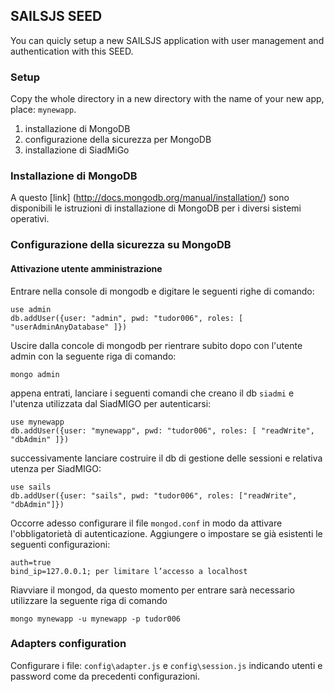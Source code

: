 ## SAILSJS SEED

You can quicly setup a new SAILSJS application with user management and authentication with this SEED.

### Setup

Copy the whole directory in a new directory with the name of your new app, place: ```mynewapp```.



1. installazione di MongoDB
2. configurazione della sicurezza per MongoDB
3. installazione di SiadMiGo

### Installazione di MongoDB

A questo [link] (http://docs.mongodb.org/manual/installation/) sono disponibili le istruzioni di installazione di MongoDB per i diversi sistemi operativi.

### Configurazione della sicurezza su MongoDB

#### Attivazione utente amministrazione

Entrare nella console di mongodb e digitare le seguenti righe di comando:

```
use admin
db.addUser({user: "admin", pwd: "tudor006", roles: [ "userAdminAnyDatabase" ]})
```
Uscire dalla concole di mongodb per rientrare subito dopo con l'utente admin con la seguente riga di comando:

```
mongo admin
```

appena entrati, lanciare i seguenti comandi che creano il db ```siadmi``` e l'utenza utilizzata dal SiadMIGO per autenticarsi:

```
use mynewapp
db.addUser({user: "mynewapp", pwd: "tudor006", roles: [ "readWrite", "dbAdmin" ]})
```

successivamente lanciare costruire il db di gestione delle sessioni e relativa utenza per SiadMIGO:

```
use sails
db.addUser({user: "sails", pwd: "tudor006", roles: ["readWrite", "dbAdmin"]}) 
```

Occorre adesso configurare il file ```mongod.conf``` in modo da attivare l'obbligatorietà di autenticazione.
Aggiungere o impostare se già esistenti le seguenti configurazioni:

```
auth=true
bind_ip=127.0.0.1; per limitare l’accesso a localhost
```

Riavviare il mongod, da questo momento per entrare sarà necessario utilizzare la seguente riga di comando

```
mongo mynewapp -u mynewapp -p tudor006 
```

### Adapters configuration

Configurare i file: ```config\adapter.js``` e ```config\session.js``` indicando utenti e password come da precedenti configurazioni.

